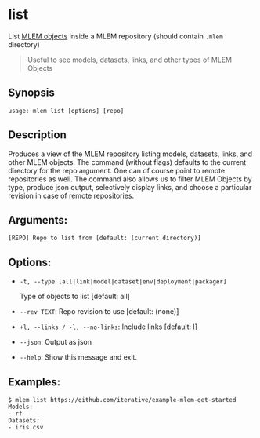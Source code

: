 # list

List [MLEM objects](/doc/user-guide/basic-concepts#mlem-objects) inside a MLEM repository (should contain `.mlem` directory)

> Useful to see models, datasets, links, and other types of MLEM Objects

## Synopsis

```usage
usage: mlem list [options] [repo]
```

## Description

Produces a view of the MLEM repository listing models, datasets, links, and other MLEM objects. The command (without flags) defaults to the current directory for the repo argument. One can of course point to remote repositories as well. The command also allows us to filter MLEM Objects by type, produce json output, selectively display links, and choose a particular revision in case of remote repositories.

## Arguments:

    [REPO] Repo to list from [default: (current directory)]

## Options:

- `-t, --type [all|link|model|dataset|env|deployment|packager]`

    Type of objects to list  [default: all]
- `--rev TEXT`:                       Repo revision to use  [default: (none)]
- `+l, --links / -l, --no-links`:     Include links  [default: l]
- `--json`:                           Output as json
- `--help`:                           Show this message and exit.

## Examples:

    $ mlem list https://github.com/iterative/example-mlem-get-started
    Models:
    - rf
    Datasets:
    - iris.csv
